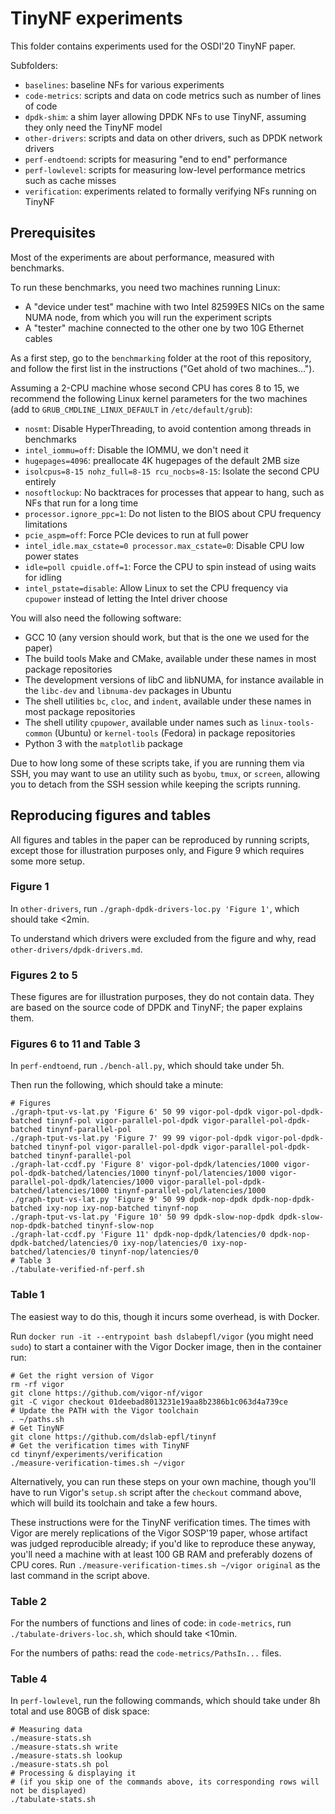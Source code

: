 # TinyNF experiments

This folder contains experiments used for the OSDI'20 TinyNF paper.

Subfolders:
- `baselines`: baseline NFs for various experiments
- `code-metrics`: scripts and data on code metrics such as number of lines of code
- `dpdk-shim`: a shim layer allowing DPDK NFs to use TinyNF, assuming they only need the TinyNF model
- `other-drivers`: scripts and data on other drivers, such as DPDK network drivers
- `perf-endtoend`: scripts for measuring "end to end" performance
- `perf-lowlevel`: scripts for measuring low-level performance metrics such as cache misses
- `verification`: experiments related to formally verifying NFs running on TinyNF


## Prerequisites

Most of the experiments are about performance, measured with benchmarks.

To run these benchmarks, you need two machines running Linux:
- A "device under test" machine with two Intel 82599ES NICs on the same NUMA node, from which you will run the experiment scripts
- A "tester" machine connected to the other one by two 10G Ethernet cables

As a first step, go to the `benchmarking` folder at the root of this repository, and follow the first list in the instructions ("Get ahold of two machines...").

Assuming a 2-CPU machine whose second CPU has cores 8 to 15, we recommend the following Linux kernel parameters for the two machines (add to `GRUB_CMDLINE_LINUX_DEFAULT` in `/etc/default/grub`):
- `nosmt`: Disable HyperThreading, to avoid contention among threads in benchmarks
- `intel_iommu=off`: Disable the IOMMU, we don't need it
- `hugepages=4096`: preallocate 4K hugepages of the default 2MB size
- `isolcpus=8-15 nohz_full=8-15 rcu_nocbs=8-15`: Isolate the second CPU entirely
- `nosoftlockup`: No backtraces for processes that appear to hang, such as NFs that run for a long time
- `processor.ignore_ppc=1`: Do not listen to the BIOS about CPU frequency limitations
- `pcie_aspm=off`: Force PCIe devices to run at full power
- `intel_idle.max_cstate=0 processor.max_cstate=0`: Disable CPU low power states
- `idle=poll cpuidle.off=1`: Force the CPU to spin instead of using waits for idling
- `intel_pstate=disable`: Allow Linux to set the CPU frequency via `cpupower` instead of letting the Intel driver choose

You will also need the following software:
- GCC 10 (any version should work, but that is the one we used for the paper)
- The build tools Make and CMake, available under these names in most package repositories
- The development versions of libC and libNUMA, for instance available in the `libc-dev` and `libnuma-dev` packages in Ubuntu
- The shell utilities `bc`, `cloc`, and `indent`, available under these names in most package repositories
- The shell utility `cpupower`, available under names such as `linux-tools-common` (Ubuntu) or `kernel-tools` (Fedora) in package repositories
- Python 3 with the `matplotlib` package

Due to how long some of these scripts take, if you are running them via SSH, you may want to use an utility such as `byobu`, `tmux`, or `screen`,
allowing you to detach from the SSH session while keeping the scripts running.


## Reproducing figures and tables

All figures and tables in the paper can be reproduced by running scripts, except those for illustration purposes only, and Figure 9 which requires some more setup.


### Figure 1

In `other-drivers`, run `./graph-dpdk-drivers-loc.py 'Figure 1'`, which should take <2min.

To understand which drivers were excluded from the figure and why, read `other-drivers/dpdk-drivers.md`.


### Figures 2 to 5

These figures are for illustration purposes, they do not contain data.
They are based on the source code of DPDK and TinyNF; the paper explains them.


### Figures 6 to 11 and Table 3

In `perf-endtoend`, run `./bench-all.py`, which should take under 5h.

Then run the following, which should take a minute:

```
# Figures
./graph-tput-vs-lat.py 'Figure 6' 50 99 vigor-pol-dpdk vigor-pol-dpdk-batched tinynf-pol vigor-parallel-pol-dpdk vigor-parallel-pol-dpdk-batched tinynf-parallel-pol
./graph-tput-vs-lat.py 'Figure 7' 99 99 vigor-pol-dpdk vigor-pol-dpdk-batched tinynf-pol vigor-parallel-pol-dpdk vigor-parallel-pol-dpdk-batched tinynf-parallel-pol
./graph-lat-ccdf.py 'Figure 8' vigor-pol-dpdk/latencies/1000 vigor-pol-dpdk-batched/latencies/1000 tinynf-pol/latencies/1000 vigor-parallel-pol-dpdk/latencies/1000 vigor-parallel-pol-dpdk-batched/latencies/1000 tinynf-parallel-pol/latencies/1000
./graph-tput-vs-lat.py 'Figure 9' 50 99 dpdk-nop-dpdk dpdk-nop-dpdk-batched ixy-nop ixy-nop-batched tinynf-nop
./graph-tput-vs-lat.py 'Figure 10' 50 99 dpdk-slow-nop-dpdk dpdk-slow-nop-dpdk-batched tinynf-slow-nop
./graph-lat-ccdf.py 'Figure 11' dpdk-nop-dpdk/latencies/0 dpdk-nop-dpdk-batched/latencies/0 ixy-nop/latencies/0 ixy-nop-batched/latencies/0 tinynf-nop/latencies/0
# Table 3
./tabulate-verified-nf-perf.sh
```


### Table 1

The easiest way to do this, though it incurs some overhead, is with Docker.

Run `docker run -it --entrypoint bash dslabepfl/vigor` (you might need `sudo`) to start a container with the Vigor Docker image, then in the container run:

```
# Get the right version of Vigor
rm -rf vigor
git clone https://github.com/vigor-nf/vigor
git -C vigor checkout 01deebad8013231e19aa8b2386b1c063d4a739ce
# Update the PATH with the Vigor toolchain
. ~/paths.sh
# Get TinyNF
git clone https://github.com/dslab-epfl/tinynf
# Get the verification times with TinyNF
cd tinynf/experiments/verification
./measure-verification-times.sh ~/vigor
```

Alternatively, you can run these steps on your own machine, though you'll have to run Vigor's `setup.sh` script after the `checkout` command above, which will build its toolchain and take a few hours.

These instructions were for the TinyNF verification times.
The times with Vigor are merely replications of the Vigor SOSP'19 paper, whose artifact was judged reproducible already; if you'd like to reproduce these anyway,
you'll need a machine with at least 100 GB RAM and preferably dozens of CPU cores. Run `./measure-verification-times.sh ~/vigor original` as the last command in the script above.



### Table 2

For the numbers of functions and lines of code: in `code-metrics`, run `./tabulate-drivers-loc.sh`, which should take <10min.

For the numbers of paths: read the `code-metrics/PathsIn...` files.


### Table 4

In `perf-lowlevel`, run the following commands, which should take under 8h total and use 80GB of disk space:

```
# Measuring data
./measure-stats.sh
./measure-stats.sh write
./measure-stats.sh lookup
./measure-stats.sh pol
# Processing & displaying it
# (if you skip one of the commands above, its corresponding rows will not be displayed)
./tabulate-stats.sh
```
